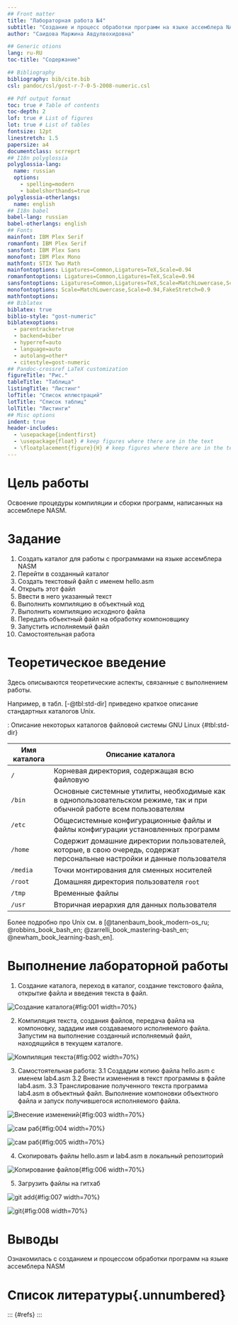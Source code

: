 ```yaml
---
## Front matter
title: "Лабораторная работа №4"
subtitle: "Создание и процесс обработки программ на языке ассемблера NASM"
author: "Саидова Маржина Авдулвохидовна"

## Generic otions
lang: ru-RU
toc-title: "Содержание"

## Bibliography
bibliography: bib/cite.bib
csl: pandoc/csl/gost-r-7-0-5-2008-numeric.csl

## Pdf output format
toc: true # Table of contents
toc-depth: 2
lof: true # List of figures
lot: true # List of tables
fontsize: 12pt
linestretch: 1.5
papersize: a4
documentclass: scrreprt
## I18n polyglossia
polyglossia-lang:
  name: russian
  options:
	- spelling=modern
	- babelshorthands=true
polyglossia-otherlangs:
  name: english
## I18n babel
babel-lang: russian
babel-otherlangs: english
## Fonts
mainfont: IBM Plex Serif
romanfont: IBM Plex Serif
sansfont: IBM Plex Sans
monofont: IBM Plex Mono
mathfont: STIX Two Math
mainfontoptions: Ligatures=Common,Ligatures=TeX,Scale=0.94
romanfontoptions: Ligatures=Common,Ligatures=TeX,Scale=0.94
sansfontoptions: Ligatures=Common,Ligatures=TeX,Scale=MatchLowercase,Scale=0.94
monofontoptions: Scale=MatchLowercase,Scale=0.94,FakeStretch=0.9
mathfontoptions:
## Biblatex
biblatex: true
biblio-style: "gost-numeric"
biblatexoptions:
  - parentracker=true
  - backend=biber
  - hyperref=auto
  - language=auto
  - autolang=other*
  - citestyle=gost-numeric
## Pandoc-crossref LaTeX customization
figureTitle: "Рис."
tableTitle: "Таблица"
listingTitle: "Листинг"
lofTitle: "Список иллюстраций"
lotTitle: "Список таблиц"
lolTitle: "Листинги"
## Misc options
indent: true
header-includes:
  - \usepackage{indentfirst}
  - \usepackage{float} # keep figures where there are in the text
  - \floatplacement{figure}{H} # keep figures where there are in the text
---
```


# Цель работы

Освоение процедуры компиляции и сборки программ, написанных на ассемблере NASM.

# Задание


1. Создать каталог для работы с программами на языке ассемблера NASM
2. Перейти в созданный каталог
3. Создать текстовый файл с именем hello.asm
4. Открыть этот файл
5. Ввести в него указанный текст
6. Выполнить компиляцию в объектный код
7. Выполнить компиляцию исходного файла
8. Передать объектный файл на обработку компоновщику
9. Запустить исполняемый файл
10. Самостоятельная работа


# Теоретическое введение

Здесь описываются теоретические аспекты, связанные с выполнением работы.

Например, в табл. [-@tbl:std-dir] приведено краткое описание стандартных каталогов Unix.

: Описание некоторых каталогов файловой системы GNU Linux {#tbl:std-dir}

| Имя каталога | Описание каталога                                                                                                          |
|--------------|----------------------------------------------------------------------------------------------------------------------------|
| `/`          | Корневая директория, содержащая всю файловую                                                                               |
| `/bin `      | Основные системные утилиты, необходимые как в однопользовательском режиме, так и при обычной работе всем пользователям     |
| `/etc`       | Общесистемные конфигурационные файлы и файлы конфигурации установленных программ                                           |
| `/home`      | Содержит домашние директории пользователей, которые, в свою очередь, содержат персональные настройки и данные пользователя |
| `/media`     | Точки монтирования для сменных носителей                                                                                   |
| `/root`      | Домашняя директория пользователя  `root`                                                                                   |
| `/tmp`       | Временные файлы                                                                                                            |
| `/usr`       | Вторичная иерархия для данных пользователя                                                                                 |

Более подробно про Unix см. в [@tanenbaum_book_modern-os_ru; @robbins_book_bash_en; @zarrelli_book_mastering-bash_en; @newham_book_learning-bash_en].

# Выполнение лабораторной работы

1. Создание каталога, переход в каталог, создание текстового файла, открытие файла и введения текста в файл. 

![Создание каталога](image/12.png){#fig:001 width=70%}

2. Компиляция текста, создания файлов, передача файла на компоновку, зададим имя создаваемого исполняемого файла. Запустим на выполнение созданный исполняемый файл, находящийся в текущем каталоге.

![Компиляция текста](image/13.png){#fig:002 width=70%} 

3. Самостоятельная работа: 
   3.1 Создадим копию файла hello.asm с именем lab4.asm
   3.2 Внести изменения в текст программы в файле lab4.asm.
   3.3 Транслирование полученного текста программа lab4.asm в объектный файл. Выполнение компоновки объектного файла и запуск получившегося исполняемого файла.
   
![Внесение изменений](image/19.png){#fig:003 width=70%}
   
![сам раб](image/14.png){#fig:004 width=70%}

![сам раб](image/15.png){#fig:005 width=70%}

   4. Скопировать файлы hello.asm и lab4.asm в локальный репозиторий
   
![Копирование файлов](image/16.png){#fig:006 width=70%} 

   5. Загрузить файлы на гитхаб
   
![git add](image/17.png){#fig:007 width=70%}

![git](image/18.png){#fig:008 width=70%}

# Выводы

Ознакомилась с созданием и процессом обработки программ на языке ассемблера NASM

# Список литературы{.unnumbered}

::: {#refs}
:::
